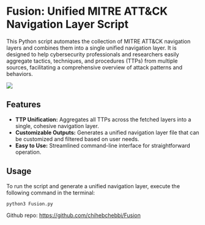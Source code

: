 # Fusion: Unified MITRE ATT&CK Navigation Layer Script

This Python script automates the collection of MITRE ATT&CK navigation layers and combines them into a single unified navigation layer. It is designed to help cybersecurity professionals and researchers easily aggregate tactics, techniques, and procedures (TTPs) from multiple sources, facilitating a comprehensive overview of attack patterns and behaviors.

![](https://i.imgur.com/4LMi9rx.png)

## Features
- **TTP Unification:** Aggregates all TTPs across the fetched layers into a single, cohesive navigation layer.
- **Customizable Outputs:** Generates a unified navigation layer file that can be customized and filtered based on user needs.
- **Easy to Use:** Streamlined command-line interface for straightforward operation.


## Usage

To run the script and generate a unified navigation layer, execute the following command in the terminal:

```bash
python3 Fusion.py
```

Github repo: https://github.com/chihebchebbi/Fusion 
